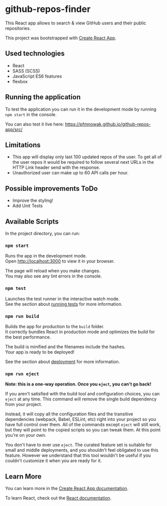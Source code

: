 # github-repos-finder

This React app allows to search & view GitHub users and their public repositories.

This project was bootstrapped with [Create React App](https://github.com/facebook/create-react-app).

## Used technologies

- React
- SASS (SCSS)
- JavaScript ES6 features
- flexbox

## Running the application

To test the application you can run it in the development mode by running `npm start` in the console.

You can also test it live here: https://pfmnowak.github.io/github-repos-app/src/

## Limitations

- This app will display only last 100 updated repos of the user.
  To get all of the user repos it would be required to follow several next URLs in the HTTP Link header send with the response.
- Unauthorized user can make up to 60 API calls per hour.

## Possible improvements ToDo

- Improve the styling!
- Add Unit Tests

## Available Scripts

In the project directory, you can run:

### `npm start`

Runs the app in the development mode.\
Open [http://localhost:3000](http://localhost:3000) to view it in your browser.

The page will reload when you make changes.\
You may also see any lint errors in the console.

### `npm test`

Launches the test runner in the interactive watch mode.\
See the section about [running tests](https://facebook.github.io/create-react-app/docs/running-tests) for more information.

### `npm run build`

Builds the app for production to the `build` folder.\
It correctly bundles React in production mode and optimizes the build for the best performance.

The build is minified and the filenames include the hashes.\
Your app is ready to be deployed!

See the section about [deployment](https://facebook.github.io/create-react-app/docs/deployment) for more information.

### `npm run eject`

**Note: this is a one-way operation. Once you `eject`, you can't go back!**

If you aren't satisfied with the build tool and configuration choices, you can `eject` at any time. This command will remove the single build dependency from your project.

Instead, it will copy all the configuration files and the transitive dependencies (webpack, Babel, ESLint, etc) right into your project so you have full control over them. All of the commands except `eject` will still work, but they will point to the copied scripts so you can tweak them. At this point you're on your own.

You don't have to ever use `eject`. The curated feature set is suitable for small and middle deployments, and you shouldn't feel obligated to use this feature. However we understand that this tool wouldn't be useful if you couldn't customize it when you are ready for it.

## Learn More

You can learn more in the [Create React App documentation](https://facebook.github.io/create-react-app/docs/getting-started).

To learn React, check out the [React documentation](https://reactjs.org/).
